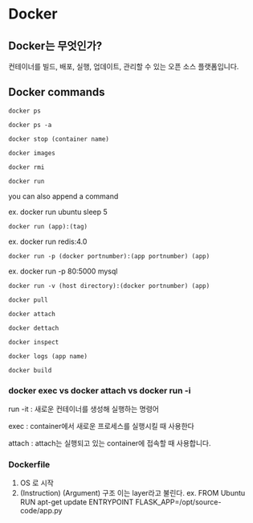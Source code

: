 # Docker
## Docker는 무엇인가?
컨테이너를 빌드, 배포, 실행, 업데이트, 관리할 수 있는 오픈 소스 플랫폼입니다.

## Docker commands
`docker ps`

`docker ps -a`

`docker stop (container name) `

`docker images`

`docker rmi`

`docker run`

you can also append a command

ex. docker run ubuntu sleep 5


`docker run (app):(tag)`

ex. docker run redis:4.0

`docker run -p (docker portnumber):(app portnumber) (app)`

ex. docker run -p 80:5000 mysql

`docker run -v (host directory):(docker portnumber) (app)`


`docker pull`

`docker attach`

`docker dettach`

`docker inspect`

`docker logs (app name)`

`docker build`

### docker exec vs docker attach vs docker run -i

run -it : 새로운 컨테이너를 생성해 실행하는 명령어

exec : container에서 새로운 프로세스를 실행시킬 때 사용한다

attach : attach는 실행되고 있는 container에 접속할 때 사용합니다.

### Dockerfile
1. OS 로 시작
2. (Instruction) (Argument) 구조 이는 layer라고 불린다.
ex. FROM Ubuntu
	RUN apt-get update
	ENTRYPOINT FLASK_APP=/opt/source-code/app.py